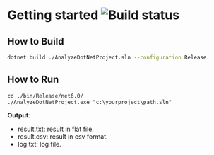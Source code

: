 
# Getting started ![Build status](https://github.com/hung-doan/AnalyzeDotNetProject/actions/workflows/on-push.yml/badge.svg)

## How to Build

```bash
dotnet build ./AnalyzeDotNetProject.sln --configuration Release
```

## How to Run
```base
cd ./bin/Release/net6.0/
./AnalyzeDotNetProject.exe "c:\yourproject\path.sln"
```

**Output**:
* result.txt: result in flat file.
* result.csv: result in csv format.
* log.txt: log file.
